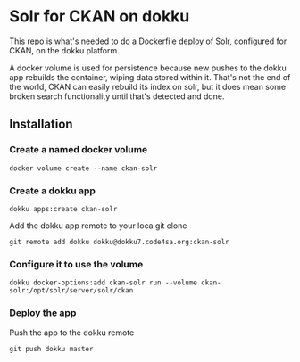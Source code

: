 Solr for CKAN on dokku
======================

This repo is what's needed to do a Dockerfile deploy of Solr, configured for
CKAN, on the dokku platform.

A docker volume is used for persistence because new pushes to the dokku app rebuilds the container, wiping data stored within it. That's not the end of the world, CKAN can easily rebuild its index on solr, but it does mean some broken search functionality until that's detected and done.

Installation
------------

### Create a named docker volume

```
docker volume create --name ckan-solr
```

### Create a dokku app

```
dokku apps:create ckan-solr
```

Add the dokku app remote to your loca git clone

```
git remote add dokku dokku@dokku7.code4sa.org:ckan-solr
```

### Configure it to use the volume

```
dokku docker-options:add ckan-solr run --volume ckan-solr:/opt/solr/server/solr/ckan
```

### Deploy the app

Push the app to the dokku remote

```
git push dokku master
```
